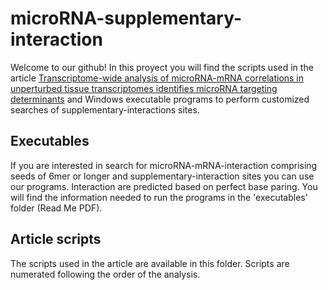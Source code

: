 # microRNA-supplementary-interaction
Welcome to our github! In this proyect you will find the scripts used in the article [Transcriptome-wide analysis of microRNA-mRNA correlations in unperturbed tissue transcriptomes identifies microRNA targeting determinants](https://www.biorxiv.org/content/10.1101/2021.12.22.473932v1.full.pdf) and Windows executable programs to perform customized searches of supplementary-interactions sites.

## Executables 
If you are interested in search for microRNA-mRNA-interaction comprising seeds of 6mer or longer and supplementary-interaction sites you can use our programs.
Interaction are predicted based on perfect base paring. You will find the information needed to run the programs in the 'executables' folder (Read Me PDF).

## Article scripts
The scripts used in the article are available in this folder. Scripts are numerated following the order of the analysis.